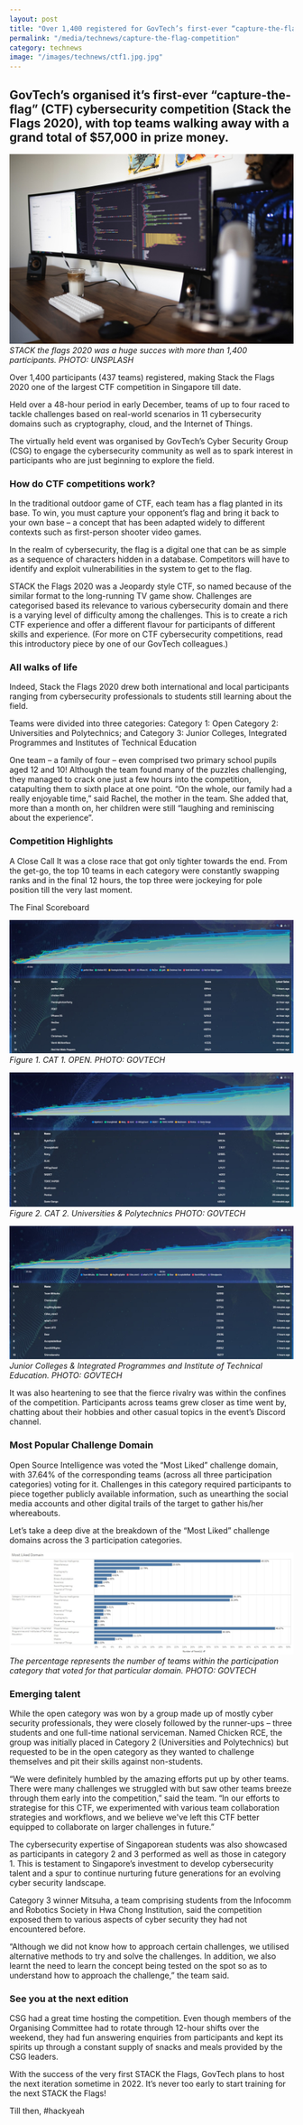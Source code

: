 ```yaml
---
layout: post
title: "Over 1,400 registered for GovTech’s first-ever “capture-the-flag” cybersecurity competition"
permalink: "/media/technews/capture-the-flag-competition"
category: technews
image: "/images/technews/ctf1.jpg.jpg"
---
```


GovTech’s organised it’s first-ever “capture-the-flag” (CTF) cybersecurity competition (Stack the Flags 2020), with top teams walking away with a grand total of $57,000 in prize money.
---

![CTF comp](/images/technews/ctf1.jpg.jpg)
*STACK the flags 2020 was a huge succes with more than 1,400 participants. PHOTO: UNSPLASH*

 Over 1,400 participants (437 teams) registered, making Stack the Flags 2020 one of the largest CTF competition in Singapore till date.
 
Held over a 48-hour period in early December, teams of up to four raced to tackle challenges based on real-world scenarios in 11 cybersecurity domains such as cryptography, cloud, and the Internet of Things.

The virtually held event was organised by GovTech’s Cyber Security Group (CSG) to engage the cybersecurity community as well as to spark interest in participants who are just beginning to explore the field.


### **How do CTF competitions work?**

In the traditional outdoor game of CTF, each team has a flag planted in its base. To win, you must capture your opponent’s flag and bring it back to your own base – a concept that has been adapted widely to different contexts such as first-person shooter video games. 
 
In the realm of cybersecurity, the flag is a digital one that can be as simple as a sequence of characters hidden in a database. Competitors will have to identify and exploit vulnerabilities in the system to get to the flag. 
 
STACK the Flags 2020 was a Jeopardy style CTF, so named because of the similar format to the long-running TV game show. Challenges are categorised based its relevance to various cybersecurity domain and there is a varying level of difficulty among the challenges. This is to create a rich CTF experience and offer a different flavour for participants of different skills and experience. (For more on CTF cybersecurity competitions, read this introductory piece by one of our GovTech colleagues.)


### All walks of life

Indeed, Stack the Flags 2020 drew both international and local participants ranging from cybersecurity professionals to students still learning about the field. 
 
Teams were divided into three categories:
Category 1: Open
Category 2: Universities and Polytechnics; and
Category 3: Junior Colleges, Integrated Programmes and Institutes of Technical Education

One team – a family of four – even comprised two primary school pupils aged 12 and 10! Although the team found many of the puzzles challenging, they managed to crack one just a few hours into the competition, catapulting them to sixth place at one point. “On the whole, our family had a really enjoyable time,” said Rachel, the mother in the team. She added that, more than a month on, her children were still “laughing and reminiscing about the experience”.


### Competition Highlights

A Close Call
It was a close race that got only tighter towards the end. From the get-go, the top 10 teams in each category were constantly swapping ranks and in the final 12 hours, the top three were jockeying for pole position till the very last moment.  

The Final Scoreboard


![STF Scoredboard](/images/technews/category-1.jpg)
*Figure 1. CAT 1. OPEN. PHOTO: GOVTECH*



![STF Scoredboard](/images/technews/category-2.png)
*Figure 2. CAT 2. Universities & Polytechnics PHOTO: GOVTECH*


![STF Scoredboard](/images/technews/category-3.png)
*Junior Colleges & Integrated Programmes and Institute of Technical Education. PHOTO: GOVTECH*

It was also heartening to see that the fierce rivalry was within the confines of the competition. Participants across teams grew closer as time went by, chatting about their hobbies and other casual topics in the event’s Discord channel. 


### Most Popular Challenge Domain

Open Source Intelligence was voted the “Most Liked” challenge domain, with 37.64% of the corresponding teams (across all three participation categories) voting for it. Challenges in this category required participants to piece together publicly available information, such as unearthing the social media accounts and other digital trails of the target to gather his/her whereabouts. 

Let’s take a deep dive at the breakdown of the “Most Liked” challenge domains across the 3 participation categories.


![Most Liked Domain](/images/technews/most-liked-domain.jpg)
*The percentage represents the number of teams within the participation category that voted for that particular domain. PHOTO: GOVTECH*

### Emerging talent

While the open category was won by a group made up of mostly cyber security professionals, they were closely followed by the runner-ups – three students and one full-time national serviceman. Named Chicken RCE, the group was initially placed in Category 2 (Universities and Polytechnics) but requested to be in the open category as they wanted to challenge themselves and pit their skills against non-students. 

“We were definitely humbled by the amazing efforts put up by other teams. There were many challenges we struggled with but saw other teams breeze through them early into the competition,” said the team. “In our efforts to strategise for this CTF, we experimented with various team collaboration strategies and workflows, and we believe we've left this CTF better equipped to collaborate on larger challenges in future.”

The cybersecurity expertise of Singaporean students was also showcased as participants in category 2 and 3 performed as well as those in category 1. This is testament to Singapore’s investment to develop cybersecurity talent and a spur to continue nurturing future generations for an evolving cyber security landscape.   

Category 3 winner Mitsuha, a team comprising students from the Infocomm and Robotics Society in Hwa Chong Institution, said the competition exposed them to various aspects of cyber security they had not encountered before. 

“Although we did not know how to approach certain challenges, we utilised alternative methods to try and solve the challenges. In addition, we also learnt the need to learn the concept being tested on the spot so as to understand how to approach the challenge,” the team said. 

### See you at the next edition 

CSG had a great time hosting the competition. Even though members of the Organising Committee had to rotate through 12-hour shifts over the weekend, they had fun answering enquiries from participants and kept its spirits up through a constant supply of snacks and meals provided by the CSG leaders. 

With the success of the very first STACK the Flags, GovTech plans to host the next iteration sometime in 2022. It’s never too early to start training for the next STACK the Flags!

Till then, #hackyeah
